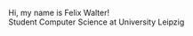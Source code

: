 Hi, my name is Felix Walter! <br>
Student Computer Science at University Leipzig


<!---
unitedwu/unitedwu is a ✨ special ✨ repository because its `README.md` (this file) appears on your GitHub profile.
You can click the Preview link to take a look at your changes.
--->
